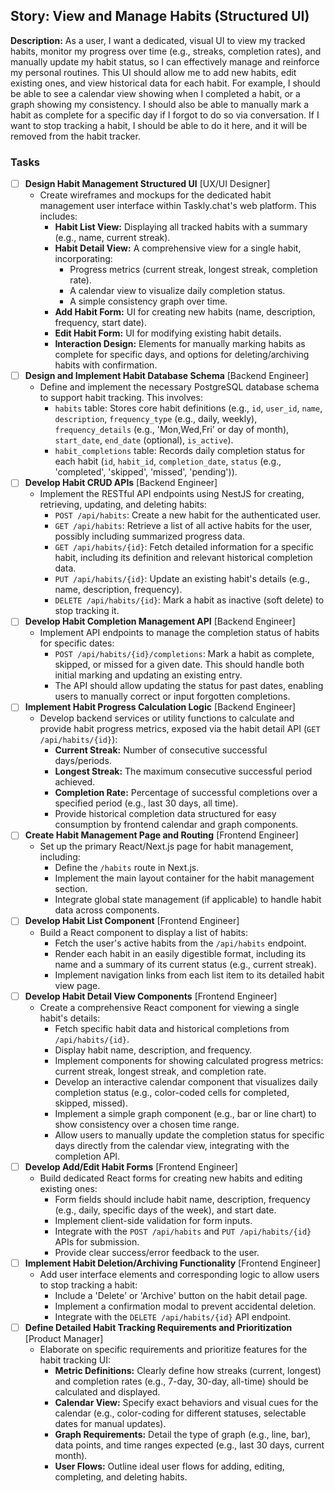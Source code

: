 ## Story: View and Manage Habits (Structured UI)

**Description:**
As a user, I want a dedicated, visual UI to view my tracked habits, monitor my progress over time (e.g., streaks, completion rates), and manually update my habit status, so I can effectively manage and reinforce my personal routines. This UI should allow me to add new habits, edit existing ones, and view historical data for each habit. For example, I should be able to see a calendar view showing when I completed a habit, or a graph showing my consistency. I should also be able to manually mark a habit as complete for a specific day if I forgot to do so via conversation. If I want to stop tracking a habit, I should be able to do it here, and it will be removed from the habit tracker.

### Tasks

- [ ] **Design Habit Management Structured UI** [UX/UI Designer]
  - Create wireframes and mockups for the dedicated habit management user interface within Taskly.chat's web platform. This includes:
    *   **Habit List View:** Displaying all tracked habits with a summary (e.g., name, current streak).
    *   **Habit Detail View:** A comprehensive view for a single habit, incorporating:
        *   Progress metrics (current streak, longest streak, completion rate).
        *   A calendar view to visualize daily completion status.
        *   A simple consistency graph over time.
    *   **Add Habit Form:** UI for creating new habits (name, description, frequency, start date).
    *   **Edit Habit Form:** UI for modifying existing habit details.
    *   **Interaction Design:** Elements for manually marking habits as complete for specific days, and options for deleting/archiving habits with confirmation.
- [ ] **Design and Implement Habit Database Schema** [Backend Engineer]
  - Define and implement the necessary PostgreSQL database schema to support habit tracking. This involves:
    *   `habits` table: Stores core habit definitions (e.g., `id`, `user_id`, `name`, `description`, `frequency_type` (e.g., daily, weekly), `frequency_details` (e.g., 'Mon,Wed,Fri' or day of month), `start_date`, `end_date` (optional), `is_active`).
    *   `habit_completions` table: Records daily completion status for each habit (`id`, `habit_id`, `completion_date`, `status` (e.g., 'completed', 'skipped', 'missed', 'pending')).
- [ ] **Develop Habit CRUD APIs** [Backend Engineer]
  - Implement the RESTful API endpoints using NestJS for creating, retrieving, updating, and deleting habits:
    *   `POST /api/habits`: Create a new habit for the authenticated user.
    *   `GET /api/habits`: Retrieve a list of all active habits for the user, possibly including summarized progress data.
    *   `GET /api/habits/{id}`: Fetch detailed information for a specific habit, including its definition and relevant historical completion data.
    *   `PUT /api/habits/{id}`: Update an existing habit's details (e.g., name, description, frequency).
    *   `DELETE /api/habits/{id}`: Mark a habit as inactive (soft delete) to stop tracking it.
- [ ] **Develop Habit Completion Management API** [Backend Engineer]
  - Implement API endpoints to manage the completion status of habits for specific dates:
    *   `POST /api/habits/{id}/completions`: Mark a habit as complete, skipped, or missed for a given date. This should handle both initial marking and updating an existing entry.
    *   The API should allow updating the status for past dates, enabling users to manually correct or input forgotten completions.
- [ ] **Implement Habit Progress Calculation Logic** [Backend Engineer]
  - Develop backend services or utility functions to calculate and provide habit progress metrics, exposed via the habit detail API (`GET /api/habits/{id}`):
    *   **Current Streak:** Number of consecutive successful days/periods.
    *   **Longest Streak:** The maximum consecutive successful period achieved.
    *   **Completion Rate:** Percentage of successful completions over a specified period (e.g., last 30 days, all time).
    *   Provide historical completion data structured for easy consumption by frontend calendar and graph components.
- [ ] **Create Habit Management Page and Routing** [Frontend Engineer]
  - Set up the primary React/Next.js page for habit management, including:
    *   Define the `/habits` route in Next.js.
    *   Implement the main layout container for the habit management section.
    *   Integrate global state management (if applicable) to handle habit data across components.
- [ ] **Develop Habit List Component** [Frontend Engineer]
  - Build a React component to display a list of habits:
    *   Fetch the user's active habits from the `/api/habits` endpoint.
    *   Render each habit in an easily digestible format, including its name and a summary of its current status (e.g., current streak).
    *   Implement navigation links from each list item to its detailed habit view page.
- [ ] **Develop Habit Detail View Components** [Frontend Engineer]
  - Create a comprehensive React component for viewing a single habit's details:
    *   Fetch specific habit data and historical completions from `/api/habits/{id}`.
    *   Display habit name, description, and frequency.
    *   Implement components for showing calculated progress metrics: current streak, longest streak, and completion rate.
    *   Develop an interactive calendar component that visualizes daily completion status (e.g., color-coded cells for completed, skipped, missed).
    *   Implement a simple graph component (e.g., bar or line chart) to show consistency over a chosen time range.
    *   Allow users to manually update the completion status for specific days directly from the calendar view, integrating with the completion API.
- [ ] **Develop Add/Edit Habit Forms** [Frontend Engineer]
  - Build dedicated React forms for creating new habits and editing existing ones:
    *   Form fields should include habit name, description, frequency (e.g., daily, specific days of the week), and start date.
    *   Implement client-side validation for form inputs.
    *   Integrate with the `POST /api/habits` and `PUT /api/habits/{id}` APIs for submission.
    *   Provide clear success/error feedback to the user.
- [ ] **Implement Habit Deletion/Archiving Functionality** [Frontend Engineer]
  - Add user interface elements and corresponding logic to allow users to stop tracking a habit:
    *   Include a 'Delete' or 'Archive' button on the habit detail page.
    *   Implement a confirmation modal to prevent accidental deletion.
    *   Integrate with the `DELETE /api/habits/{id}` API endpoint.
- [ ] **Define Detailed Habit Tracking Requirements and Prioritization** [Product Manager]
  - Elaborate on specific requirements and prioritize features for the habit tracking UI:
    *   **Metric Definitions:** Clearly define how streaks (current, longest) and completion rates (e.g., 7-day, 30-day, all-time) should be calculated and displayed.
    *   **Calendar View:** Specify exact behaviors and visual cues for the calendar (e.g., color-coding for different statuses, selectable dates for manual updates).
    *   **Graph Requirements:** Detail the type of graph (e.g., line, bar), data points, and time ranges expected (e.g., last 30 days, current month).
    *   **User Flows:** Outline ideal user flows for adding, editing, completing, and deleting habits.

